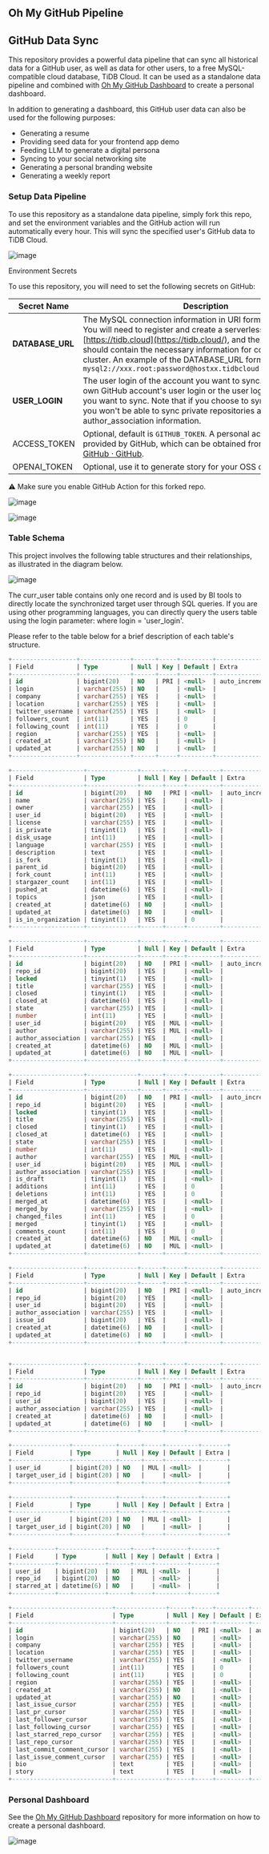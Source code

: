 ## Oh My GitHub Pipeline

## GitHub Data Sync

This repository provides a powerful data pipeline that can sync all historical data for a GitHub user, as well as data for other users, to a free MySQL-compatible cloud database, TiDB Cloud. It can be used as a standalone data pipeline and combined with [Oh My GitHub Dashboard](https://github.com/hooopo/oh-my-github-dashboard) to create a personal dashboard.

In addition to generating a dashboard, this GitHub user data can also be used for the following purposes:

* Generating a resume
* Providing seed data for your frontend app demo
* Feeding LLM to generate a digital persona
* Syncing to your social networking site
* Generating a personal branding website
* Generating a weekly report

### Setup Data Pipeline

To use this repository as a standalone data pipeline, simply fork this repo, and set the environment variables and the GitHub action will run automatically every hour. This will sync the specified user's GitHub data to TiDB Cloud.

![image](https://user-images.githubusercontent.com/63877/226034715-edf3ea0f-870f-4933-8f6c-ea28a56dad1b.png)

Environment Secrets

To use this repository, you will need to set the following secrets on GitHub:

| Secret Name | Description |
| --- | --- |
| **DATABASE_URL** | The MySQL connection information in URI format for TiDB Cloud. You will need to register and create a serverless cluster on [https://tidb.cloud](https://tidb.cloud/), and the URI format should contain the necessary information for connecting to the cluster. An example of the DATABASE_URL format is: `mysql2://xxx.root:password@hostxx.tidbcloud.com:4000/db_name` |
| **USER_LOGIN** | The user login of the account you want to sync. This can be your own GitHub account's user login or the user login of other users you want to sync. Note that if you choose to sync other users, you won't be able to sync private repositories and author_association information. |
| ACCESS_TOKEN | Optional, default is `GITHUB_TOKEN`. A personal access token provided by GitHub, which can be obtained from [Sign in to GitHub · GitHub](https://github.com/settings/tokens). |
| OPENAI_TOKEN | Optional, use it to generate story for your OSS contribution|

⚠️ Make sure you enable GitHub Action for this forked repo.

![image](https://user-images.githubusercontent.com/63877/226040673-bf5467ee-d8c7-4380-a705-0504229ddf16.png)

![image](https://github.com/hooopo/oh-my-github-pipeline/assets/63877/3849182a-500e-4f0a-ad55-0429a4cc0e74)


### Table Schema

This project involves the following table structures and their relationships, as illustrated in the diagram below.

![image](https://user-images.githubusercontent.com/63877/227237749-d8ca55d9-4af3-47ad-b1f1-1526ca6bca4d.png)


The curr_user table contains only one record and is used by BI tools to directly locate the synchronized target user through SQL queries. If you are using other programming languages, you can directly query the users table using the login parameter: where login = 'user_login'.

Please refer to the table below for a brief description of each table's structure.

```sql
+------------------+--------------+------+-----+---------+----------------+
| Field            | Type         | Null | Key | Default | Extra          |
+------------------+--------------+------+-----+---------+----------------+
| id               | bigint(20)   | NO   | PRI | <null>  | auto_increment |
| login            | varchar(255) | NO   |     | <null>  |                |
| company          | varchar(255) | YES  |     | <null>  |                |
| location         | varchar(255) | YES  |     | <null>  |                |
| twitter_username | varchar(255) | YES  |     | <null>  |                |
| followers_count  | int(11)      | YES  |     | 0       |                |
| following_count  | int(11)      | YES  |     | 0       |                |
| region           | varchar(255) | YES  |     | <null>  |                |
| created_at       | varchar(255) | NO   |     | <null>  |                |
| updated_at       | varchar(255) | NO   |     | <null>  |                |
+------------------+--------------+------+-----+---------+----------------+

```

```sql
+--------------------+--------------+------+-----+---------+----------------+
| Field              | Type         | Null | Key | Default | Extra          |
+--------------------+--------------+------+-----+---------+----------------+
| id                 | bigint(20)   | NO   | PRI | <null>  | auto_increment |
| name               | varchar(255) | YES  |     | <null>  |                |
| owner              | varchar(255) | YES  |     | <null>  |                |
| user_id            | bigint(20)   | YES  |     | <null>  |                |
| license            | varchar(255) | YES  |     | <null>  |                |
| is_private         | tinyint(1)   | YES  |     | <null>  |                |
| disk_usage         | int(11)      | YES  |     | <null>  |                |
| language           | varchar(255) | YES  |     | <null>  |                |
| description        | text         | YES  |     | <null>  |                |
| is_fork            | tinyint(1)   | YES  |     | <null>  |                |
| parent_id          | bigint(20)   | YES  |     | <null>  |                |
| fork_count         | int(11)      | YES  |     | <null>  |                |
| stargazer_count    | int(11)      | YES  |     | <null>  |                |
| pushed_at          | datetime(6)  | YES  |     | <null>  |                |
| topics             | json         | YES  |     | <null>  |                |
| created_at         | datetime(6)  | NO   |     | <null>  |                |
| updated_at         | datetime(6)  | NO   |     | <null>  |                |
| is_in_organization | tinyint(1)   | YES  |     | 0       |                |
+--------------------+--------------+------+-----+---------+----------------+
```

```sql
+--------------------+--------------+------+-----+---------+----------------+
| Field              | Type         | Null | Key | Default | Extra          |
+--------------------+--------------+------+-----+---------+----------------+
| id                 | bigint(20)   | NO   | PRI | <null>  | auto_increment |
| repo_id            | bigint(20)   | YES  |     | <null>  |                |
| locked             | tinyint(1)   | YES  |     | <null>  |                |
| title              | varchar(255) | YES  |     | <null>  |                |
| closed             | tinyint(1)   | YES  |     | <null>  |                |
| closed_at          | datetime(6)  | YES  |     | <null>  |                |
| state              | varchar(255) | YES  |     | <null>  |                |
| number             | int(11)      | YES  |     | <null>  |                |
| user_id            | bigint(20)   | YES  | MUL | <null>  |                |
| author             | varchar(255) | YES  | MUL | <null>  |                |
| author_association | varchar(255) | YES  |     | <null>  |                |
| created_at         | datetime(6)  | NO   | MUL | <null>  |                |
| updated_at         | datetime(6)  | NO   | MUL | <null>  |                |
+--------------------+--------------+------+-----+---------+----------------+
```

```sql
+--------------------+--------------+------+-----+---------+----------------+
| Field              | Type         | Null | Key | Default | Extra          |
+--------------------+--------------+------+-----+---------+----------------+
| id                 | bigint(20)   | NO   | PRI | <null>  | auto_increment |
| repo_id            | bigint(20)   | YES  |     | <null>  |                |
| locked             | tinyint(1)   | YES  |     | <null>  |                |
| title              | varchar(255) | YES  |     | <null>  |                |
| closed             | tinyint(1)   | YES  |     | <null>  |                |
| closed_at          | datetime(6)  | YES  |     | <null>  |                |
| state              | varchar(255) | YES  |     | <null>  |                |
| number             | int(11)      | YES  |     | <null>  |                |
| author             | varchar(255) | YES  | MUL | <null>  |                |
| user_id            | bigint(20)   | YES  | MUL | <null>  |                |
| author_association | varchar(255) | YES  |     | <null>  |                |
| is_draft           | tinyint(1)   | YES  |     | <null>  |                |
| additions          | int(11)      | YES  |     | 0       |                |
| deletions          | int(11)      | YES  |     | 0       |                |
| merged_at          | datetime(6)  | YES  |     | <null>  |                |
| merged_by          | varchar(255) | YES  |     | <null>  |                |
| changed_files      | int(11)      | YES  |     | 0       |                |
| merged             | tinyint(1)   | YES  |     | <null>  |                |
| comments_count     | int(11)      | YES  |     | 0       |                |
| created_at         | datetime(6)  | NO   | MUL | <null>  |                |
| updated_at         | datetime(6)  | NO   | MUL | <null>  |                |
+--------------------+--------------+------+-----+---------+----------------+
```

```sql
+--------------------+--------------+------+-----+---------+----------------+
| Field              | Type         | Null | Key | Default | Extra          |
+--------------------+--------------+------+-----+---------+----------------+
| id                 | bigint(20)   | NO   | PRI | <null>  | auto_increment |
| repo_id            | bigint(20)   | YES  |     | <null>  |                |
| user_id            | bigint(20)   | YES  |     | <null>  |                |
| author_association | varchar(255) | YES  |     | <null>  |                |
| issue_id           | bigint(20)   | YES  |     | <null>  |                |
| created_at         | datetime(6)  | NO   |     | <null>  |                |
| updated_at         | datetime(6)  | NO   |     | <null>  |                |
+--------------------+--------------+------+-----+---------+----------------+
```

```sql

+--------------------+--------------+------+-----+---------+----------------+
| Field              | Type         | Null | Key | Default | Extra          |
+--------------------+--------------+------+-----+---------+----------------+
| id                 | bigint(20)   | NO   | PRI | <null>  | auto_increment |
| repo_id            | bigint(20)   | YES  |     | <null>  |                |
| user_id            | bigint(20)   | YES  |     | <null>  |                |
| author_association | varchar(255) | YES  |     | <null>  |                |
| created_at         | datetime(6)  | NO   |     | <null>  |                |
| updated_at         | datetime(6)  | NO   |     | <null>  |                |
+--------------------+--------------+------+-----+---------+----------------+
```

```sql
+----------------+------------+------+-----+---------+-------+
| Field          | Type       | Null | Key | Default | Extra |
+----------------+------------+------+-----+---------+-------+
| user_id        | bigint(20) | NO   | MUL | <null>  |       |
| target_user_id | bigint(20) | NO   |     | <null>  |       |
+----------------+------------+------+-----+---------+-------+
```

```sql
+----------------+------------+------+-----+---------+-------+
| Field          | Type       | Null | Key | Default | Extra |
+----------------+------------+------+-----+---------+-------+
| user_id        | bigint(20) | NO   | MUL | <null>  |       |
| target_user_id | bigint(20) | NO   |     | <null>  |       |
+----------------+------------+------+-----+---------+-------+
```

```sql
+------------+-------------+------+-----+---------+-------+
| Field      | Type        | Null | Key | Default | Extra |
+------------+-------------+------+-----+---------+-------+
| user_id    | bigint(20)  | NO   | MUL | <null>  |       |
| repo_id    | bigint(20)  | NO   |     | <null>  |       |
| starred_at | datetime(6) | NO   |     | <null>  |       |
+------------+-------------+------+-----+---------+-------+
```

```sql
+----------------------------+--------------+------+-----+---------+----------------+
| Field                      | Type         | Null | Key | Default | Extra          |
+----------------------------+--------------+------+-----+---------+----------------+
| id                         | bigint(20)   | NO   | PRI | <null>  | auto_increment |
| login                      | varchar(255) | NO   |     | <null>  |                |
| company                    | varchar(255) | YES  |     | <null>  |                |
| location                   | varchar(255) | YES  |     | <null>  |                |
| twitter_username           | varchar(255) | YES  |     | <null>  |                |
| followers_count            | int(11)      | YES  |     | 0       |                |
| following_count            | int(11)      | YES  |     | 0       |                |
| region                     | varchar(255) | YES  |     | <null>  |                |
| created_at                 | varchar(255) | NO   |     | <null>  |                |
| updated_at                 | varchar(255) | NO   |     | <null>  |                |
| last_issue_cursor          | varchar(255) | YES  |     | <null>  |                |
| last_pr_cursor             | varchar(255) | YES  |     | <null>  |                |
| last_follower_cursor       | varchar(255) | YES  |     | <null>  |                |
| last_following_cursor      | varchar(255) | YES  |     | <null>  |                |
| last_starred_repo_cursor   | varchar(255) | YES  |     | <null>  |                |
| last_repo_cursor           | varchar(255) | YES  |     | <null>  |                |
| last_commit_comment_cursor | varchar(255) | YES  |     | <null>  |                |
| last_issue_comment_cursor  | varchar(255) | YES  |     | <null>  |                |
| bio                        | text         | YES  |     | <null>  |                |
| story                      | text         | YES  |     | <null>  |                |
+----------------------------+--------------+------+-----+---------+----------------+
```


### Personal Dashboard

See the [Oh My GitHub Dashboard](https://github.com/hooopo/oh-my-github-dashboard) repository for more information on how to create a personal dashboard.

![image](https://user-images.githubusercontent.com/63877/226038417-89937699-8cbb-49f1-8b0f-992db6bc2f26.png)
